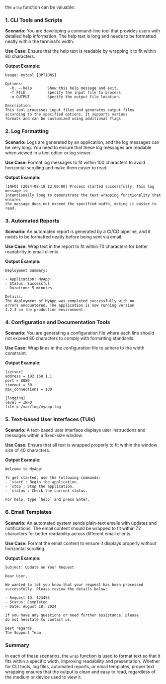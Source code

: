 the `wrap` function can be valuable:

### 1. **CLI Tools and Scripts**
   **Scenario:** You are developing a command-line tool that provides users with detailed help information. The help text is long and needs to be formatted neatly within the terminal's width.

   **Use Case:** Ensure that the help text is readable by wrapping it to fit within 80 characters.

   **Output Example:**
   ```
   Usage: mytool [OPTIONS]
   
   Options:
     -h, --help       Show this help message and exit.
     -f FILE          Specify the input file to process.
     -o OUTPUT        Specify the output file location.
   
   Description:
   This tool processes input files and generates output files
   according to the specified options. It supports various
   formats and can be customized using additional flags.
   ```

### 2. **Log Formatting**
   **Scenario:** Logs are generated by an application, and the log messages can be very long. You need to ensure that these log messages are readable when viewed in a text editor or log viewer.

   **Use Case:** Format log messages to fit within 100 characters to avoid horizontal scrolling and make them easier to read.

   **Output Example:**
   ```
   [INFO] [2024-08-18 12:00:00] Process started successfully. This log message is
   intentionally long to demonstrate the text wrapping functionality that ensures
   the message does not exceed the specified width, making it easier to read.
   ```

### 3. **Automated Reports**
   **Scenario:** An automated report is generated by a CI/CD pipeline, and it needs to be formatted neatly before being sent via email.

   **Use Case:** Wrap text in the report to fit within 70 characters for better readability in email clients.

   **Output Example:**
   ```
   Deployment Summary:
   
   - Application: MyApp
   - Status: Successful
   - Duration: 5 minutes
   
   Details:
   The deployment of MyApp was completed successfully with no
   errors encountered. The application is now running version
   1.2.3 on the production environment.
   ```

### 4. **Configuration and Documentation Tools**
   **Scenario:** You are generating a configuration file where each line should not exceed 80 characters to comply with formatting standards.

   **Use Case:** Wrap lines in the configuration file to adhere to the width constraint.

   **Output Example:**
   ```
   [server]
   address = 192.168.1.1
   port = 8080
   timeout = 30
   max_connections = 100

   [logging]
   level = INFO
   file = /var/log/myapp.log
   ```

### 5. **Text-based User Interfaces (TUIs)**
   **Scenario:** A text-based user interface displays user instructions and messages within a fixed-size window.

   **Use Case:** Ensure that all text is wrapped properly to fit within the window size of 40 characters.

   **Output Example:**
   ```
   Welcome to MyApp!
   
   To get started, use the following commands:
   - `start`: Begin the application.
   - `stop`: Stop the application.
   - `status`: Check the current status.
   
   For help, type `help` and press Enter.
   ```

### 6. **Email Templates**
   **Scenario:** An automated system sends plain-text emails with updates and notifications. The email content should be wrapped to fit within 72 characters for better readability across different email clients.

   **Use Case:** Format the email content to ensure it displays properly without horizontal scrolling.

   **Output Example:**
   ```
   Subject: Update on Your Request

   Dear User,

   We wanted to let you know that your request has been processed
   successfully. Please review the details below:

   - Request ID: 123456
   - Status: Completed
   - Date: August 18, 2024

   If you have any questions or need further assistance, please
   do not hesitate to contact us.

   Best regards,
   The Support Team
   ```

### Summary
In each of these scenarios, the `wrap` function is used to format text so that it fits within a specific width, improving readability and presentation. Whether for CLI tools, log files, automated reports, or email templates, proper text wrapping ensures that the output is clean and easy to read, regardless of the medium or device used to view it.